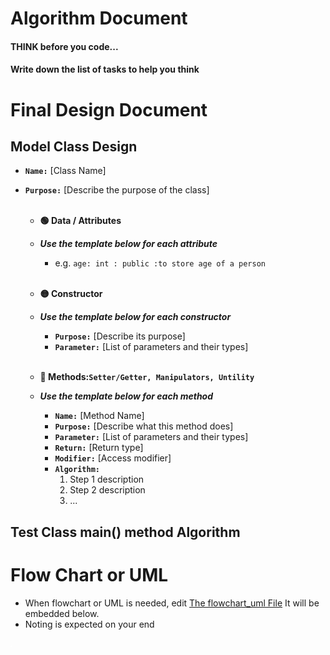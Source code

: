 # Algorithm Document

#### THINK before you code...
#### Write down the list of tasks to help you think

# Final Design Document

## Model Class Design

- **`Name:`** [Class Name]
- **`Purpose:`** [Describe the purpose of the class]<br><br>

    - **🟢 Data / Attributes**
    - **_Use the template below for each attribute_**

        - e.g. `age: int : public :to store age of a person`
          <br><br>

    - **🟡 Constructor**
    - **_Use the template below for each constructor_**

        - **`Purpose:`** [Describe its purpose]
        - **`Parameter:`** [List of parameters and their types]
          <br><br>

    - **🔴 Methods:`Setter/Getter, Manipulators, Untility`**
    - **_Use the template below for each method_**

        - **`Name:`** [Method Name]
        - **`Purpose:`** [Describe what this method does]
        - **`Parameter:`** [List of parameters and their types]
        - **`Return:`** [Return type]
        - **`Modifier:`** [Access modifier]
        - **`Algorithm:`**
            1. Step 1 description
            2. Step 2 description
            3. ...

## Test Class main() method Algorithm

# Flow Chart or UML
- When flowchart or UML is needed, edit [The flowchart_uml File](flowchart_uml.drawio.svg) It will be embedded below.
- Noting is expected on your end

![Alt text here](flowchart_uml.drawio.svg)